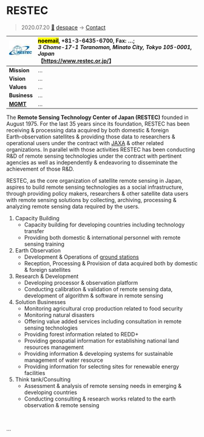 # RESTEC
> 2020.07.20 [🚀](../../index/index.md) [despace](../index.md) → [Contact](../contact.md)

|[![](../f/contact/r/restec_logo1_thumb.webp)](../f/contact/r/restec_logo1.png)|<mark>noemail</mark>, +81-3-6435-6700, Fax: …;<br> *3 Chome-17-1 Toranomon, Minato City, Tokyo 105-0001, Japan*<br> 【<https://www.restec.or.jp/>】|
|:--|:--|
|**Mission**|…|
|**Vision**|…|
|**Values**|…|
|**Business**|…|
|**[MGMT](../mgmt.md)**|…|

The **Remote Sensing Technology Center of Japan (RESTEC)** founded in August 1975. For the last 35 years since its foundation, RESTEC has been receiving & processing data acquired by both domestic & foreign Earth‑observation satellites & providing those data to researchers & operational users under the contract with [JAXA](jaxa.md) & other related organizations. In parallel with those activities RESTEC has been conducting R&D of remote sensing technologies under the contract with pertinent agencies as well as independently & endeavoring to disseminate the achievement of those R&D.

RESTEC, as the core organization of satellite remote sensing in Japan, aspires to build remote sensing technologies as a social infrastructure, through providing policy makers, researchers & other satellite data users with remote sensing solutions by collecting, archiving, processing & analyzing remote sensing data required by the users.

   1. Capacity Building
      - Capacity building for developing countries including technology transfer
      - Providing both domestic & international personnel with remote sensing training
   1. Earth Observation
      - Development & Operations of [ground stations](../scs.md)
      - Reception, Processing & Provision of data acquired both by domestic & foreign satellites
   1. Research & Development
      - Developing processor & observation platform
      - Conducting calibration & validation of remote sensing data, development of algorithm & software in remote sensing
   1. Solution Businesses
      - Monitoring agricultural crop production related to food security
      - Monitoring natural disasters
      - Offering value added services including consultation in remote sensing technologies
      - Providing forest information related to REDD+
      - Providing geospatial information for establishing national land resources management
      - Providing information & developing systems for sustainable management of water resource
      - Providing information for selecting sites for renewable energy facilities
   1. Think tank/Consulting
      - Assessment & analysis of remote sensing needs in emerging & developing countries
      - Conducting consulting & research works related to the earth observation & remote sensing

<p style="page-break-after:always"> </p>

…
